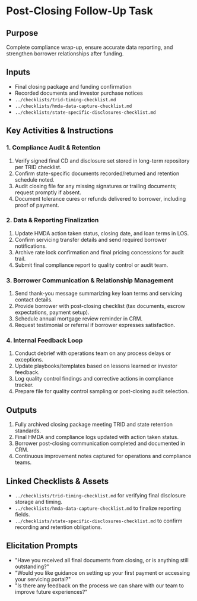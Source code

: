 <!-- Powered by BMAD™ Core -->

# Post-Closing Follow-Up Task

## Purpose

Complete compliance wrap-up, ensure accurate data reporting, and strengthen borrower relationships after funding.

## Inputs

- Final closing package and funding confirmation
- Recorded documents and investor purchase notices
- `../checklists/trid-timing-checklist.md`
- `../checklists/hmda-data-capture-checklist.md`
- `../checklists/state-specific-disclosures-checklist.md`

## Key Activities & Instructions

### 1. Compliance Audit & Retention

1. Verify signed final CD and disclosure set stored in long-term repository per TRID checklist.
2. Confirm state-specific documents recorded/returned and retention schedule noted.
3. Audit closing file for any missing signatures or trailing documents; request promptly if absent.
4. Document tolerance cures or refunds delivered to borrower, including proof of payment.

### 2. Data & Reporting Finalization

1. Update HMDA action taken status, closing date, and loan terms in LOS.
2. Confirm servicing transfer details and send required borrower notifications.
3. Archive rate lock confirmation and final pricing concessions for audit trail.
4. Submit final compliance report to quality control or audit team.

### 3. Borrower Communication & Relationship Management

1. Send thank-you message summarizing key loan terms and servicing contact details.
2. Provide borrower with post-closing checklist (tax documents, escrow expectations, payment setup).
3. Schedule annual mortgage review reminder in CRM.
4. Request testimonial or referral if borrower expresses satisfaction.

### 4. Internal Feedback Loop

1. Conduct debrief with operations team on any process delays or exceptions.
2. Update playbooks/templates based on lessons learned or investor feedback.
3. Log quality control findings and corrective actions in compliance tracker.
4. Prepare file for quality control sampling or post-closing audit selection.

## Outputs

1. Fully archived closing package meeting TRID and state retention standards.
2. Final HMDA and compliance logs updated with action taken status.
3. Borrower post-closing communication completed and documented in CRM.
4. Continuous improvement notes captured for operations and compliance teams.

## Linked Checklists & Assets

- `../checklists/trid-timing-checklist.md` for verifying final disclosure storage and timing.
- `../checklists/hmda-data-capture-checklist.md` to finalize reporting fields.
- `../checklists/state-specific-disclosures-checklist.md` to confirm recording and retention obligations.

## Elicitation Prompts

- "Have you received all final documents from closing, or is anything still outstanding?"
- "Would you like guidance on setting up your first payment or accessing your servicing portal?"
- "Is there any feedback on the process we can share with our team to improve future experiences?"
